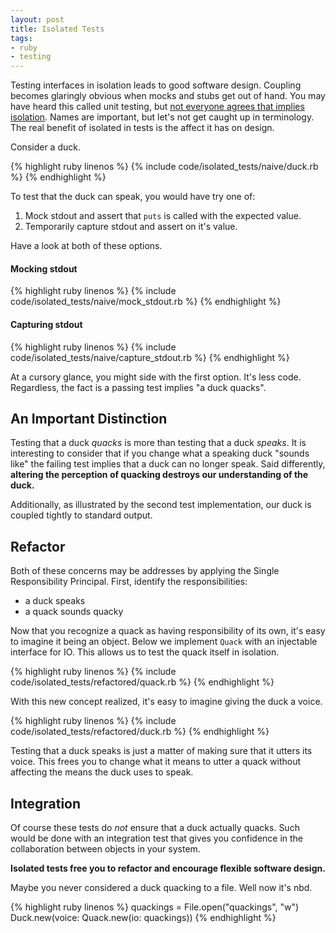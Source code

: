 ```yaml
---
layout: post
title: Isolated Tests
tags:
- ruby
- testing
---
```


Testing interfaces in isolation leads to good software design.
Coupling becomes glaringly obvious when mocks and stubs get out of hand.
You may have heard this called unit testing, but [not everyone agrees that implies isolation][fowler-unit-tests].
Names are important, but let's not get caught up in terminology.
The real benefit of isolated in tests is the affect it has on design.

Consider a duck.

{% highlight ruby linenos %}
{% include code/isolated_tests/naive/duck.rb %}
{% endhighlight %}

To test that the duck can speak, you would have try one of:

1. Mock stdout and assert that `puts` is called with the expected value.
1. Temporarily capture stdout and assert on it's value.

Have a look at both of these options.

#### Mocking stdout

{% highlight ruby linenos %}
{% include code/isolated_tests/naive/mock_stdout.rb %}
{% endhighlight %}

#### Capturing stdout

{% highlight ruby linenos %}
{% include code/isolated_tests/naive/capture_stdout.rb %}
{% endhighlight %}

At a cursory glance, you might side with the first option.
It's less code.
Regardless, the fact is a passing test implies "a duck quacks".

## An Important Distinction

Testing that a duck _quacks_ is more than testing that a duck _speaks_.
It is interesting to consider that if you change what a speaking duck "sounds like" the failing test implies that a duck can no longer speak.
Said differently, **altering the perception of quacking destroys our understanding of the duck.**

Additionally, as illustrated by the second test implementation, our duck is coupled tightly to standard output.

## Refactor

Both of these concerns may be addresses by applying the Single Responsibility Principal.
First, identify the responsibilities:

* a duck speaks
* a quack sounds quacky

Now that you recognize a quack as having responsibility of its own, it's easy to imagine it being an object.
Below we implement `Quack` with an injectable interface for IO.
This allows us to test the quack itself in isolation.

{% highlight ruby linenos %}
{% include code/isolated_tests/refactored/quack.rb %}
{% endhighlight %}

With this new concept realized, it's easy to imagine giving the duck a voice.

{% highlight ruby linenos %}
{% include code/isolated_tests/refactored/duck.rb %}
{% endhighlight %}

Testing that a duck speaks is just a matter of making sure that it utters its voice.
This frees you to change what it means to utter a quack without affecting the means the duck uses to speak.

## Integration

Of course these tests do _not_ ensure that a duck actually quacks.
Such would be done with an integration test that gives you confidence in the collaboration between objects in your system.

**Isolated tests free you to refactor and encourage flexible software design.**

Maybe you never considered a duck quacking to a file.
Well now it's nbd.

{% highlight ruby linenos %}
quackings = File.open("quackings", "w")
Duck.new(voice: Quack.new(io: quackings))
{% endhighlight %}

[fowler-unit-tests]: http://martinfowler.com/bliki/UnitTest.html
